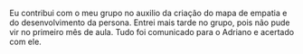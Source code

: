 Eu contribui com o meu grupo no auxilio da criação do mapa de empatia e do desenvolvimento da persona.
Entrei mais tarde no grupo, pois não pude vir no primeiro mês de aula.
Tudo foi comunicado para o Adriano e acertado com ele.